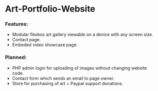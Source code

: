 # Art-Portfolio-Website

### Features: ###
* Modular flexbox art gallery viewable on a device with any screen size.
* Contact page.
* Embeded video showcase page.

### Planned: ###
* PHP admin login for uploading of images without changing website code.
* Contact form which sends an email to page owner.
* Store for purchasing of art + Paypal support donations.
